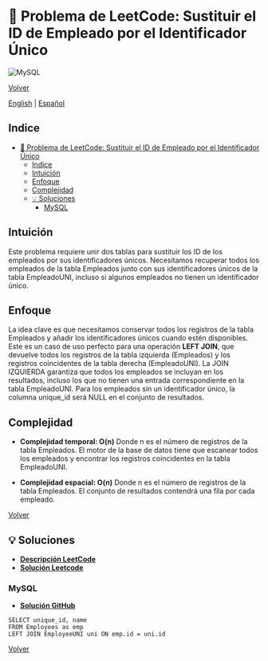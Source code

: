 # 🤔 Problema de LeetCode: Sustituir el ID de Empleado por el Identificador Único

![MySQL](https://img.shields.io/badge/MySQL-4479A1?logo=mysql&logoColor=white)

[Volver](../README.md)

[English](./1378.ReplaceEmployeeIDWithTheUniqueIdentifier.md) | [Español](./1378.ReplaceEmployeeIDWithTheUniqueIdentifier-es.md)

## Indice

- [🤔 Problema de LeetCode: Sustituir el ID de Empleado por el Identificador Único](#-problema-de-leetcode-sustituir-el-id-de-empleado-por-el-identificador-único)
  - [Indice](#indice)
  - [Intuición](#intuición)
  - [Enfoque](#enfoque)
  - [Complejidad](#complejidad)
  - [💡 Soluciones](#-soluciones)
    - [MySQL](#mysql)

## Intuición

Este problema requiere unir dos tablas para sustituir los ID de los empleados por sus identificadores únicos. Necesitamos recuperar todos los empleados de la tabla Empleados junto con sus identificadores únicos de la tabla EmpleadoUNI, incluso si algunos empleados no tienen un identificador único.

## Enfoque

La idea clave es que necesitamos conservar todos los registros de la tabla Empleados y añadir los identificadores únicos cuando estén disponibles. Este es un caso de uso perfecto para una operación **LEFT JOIN**, que devuelve todos los registros de la tabla izquierda (Empleados) y los registros coincidentes de la tabla derecha (EmpleadoUNI).
La JOIN IZQUIERDA garantiza que todos los empleados se incluyan en los resultados, incluso los que no tienen una entrada correspondiente en la tabla EmpleadoUNI. Para los empleados sin un identificador único, la columna unique_id será NULL en el conjunto de resultados.

## Complejidad

- **Complejidad temporal: O(n)**
Donde n es el número de registros de la tabla Empleados. El motor de la base de datos tiene que escanear todos los empleados y encontrar los registros coincidentes en la tabla EmpleadoUNI.

- **Complejidad espacial: O(n)**
Donde n es el número de registros de la tabla Empleados. El conjunto de resultados contendrá una fila por cada empleado.

[Volver](#indice)

## 💡 Soluciones

- **[Descripción LeetCode](https://leetcode.com/problems/replace-employee-id-with-the-unique-identifier/description/)**
- **[Solución Leetcode](https://leetcode.com/problems/replace-employee-id-with-the-unique-identifier/solutions/6673487/left-join-solution/)**

### MySQL

- **[Solución GitHub](../solutions/MySQL/1378.ReplaceEmployeeIDWithTheUniqueIdentifier.sql)**

```mysql []
SELECT unique_id, name
FROM Employees as emp
LEFT JOIN EmployeeUNI uni ON emp.id = uni.id
```

[Volver](#indice)
